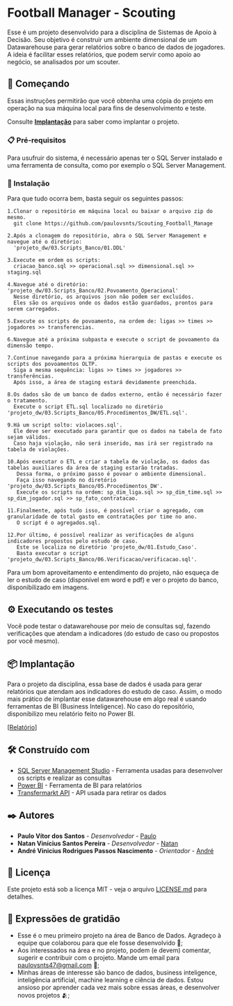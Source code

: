 # Football Manager - Scouting

Esse é um projeto desenvolvido para a disciplina de Sistemas de Apoio à Decisão. Seu objetivo é construir um ambiente dimensional de um Datawarehouse para gerar relatórios sobre o banco de dados de jogadores. A ideia é facilitar esses relatórios, que podem servir como apoio ao negócio, se analisados por um scouter.

## 🚀 Começando

Essas instruções permitirão que você obtenha uma cópia do projeto em operação na sua máquina local para fins de desenvolvimento e teste.

Consulte **[Implantação](#-implanta%C3%A7%C3%A3o)** para saber como implantar o projeto.

### 📋 Pré-requisitos

Para usufruir do sistema, é necessário apenas ter o SQL Server instalado e uma ferramenta de consulta, como por exemplo o SQL Server Management.


### 🔧 Instalação

Para que tudo ocorra bem, basta seguir os seguintes passos:

```
1.Clonar o repositório em máquina local ou baixar o arquivo zip do mesmo.
  git clone https://github.com/paulovsnts/Scouting_Football_Manage
```

```
2.Após a clonagem do repositório, abra o SQL Server Management e navegue até o diretório:
  'projeto_dw/03.Scripts_Banco/01.DDL'
```

```
3.Execute em ordem os scripts:
  criacao_banco.sql >> operacional.sql >> dimensional.sql >> staging.sql
```

```
4.Navegue até o diretório: 'projeto_dw/03.Scripts_Banco/02.Povoamento_Operacional'
  Nesse diretório, os arquivos json não podem ser excluídos.
  Eles são os arquivos onde os dados estão guardados, prontos para serem carregados.
```

```
5.Execute os scripts de povoamento, na ordem de: ligas >> times >> jogadores >> transferencias.
```

```
6.Navegue até a próxima subpasta e execute o script de povoamento da dimensão tempo.
```

```
7.Continue navegando para a próxima hierarquia de pastas e execute os scripts dos povoamentos OLTP.
  Siga a mesma sequência: ligas >> times >> jogadores >> transferências.
  Após isso, a área de staging estará devidamente preenchida.
```

```
8.Os dados são de um banco de dados externo, então é necessário fazer o tratamento.
  Execute o script ETL.sql localizado no diretório 'projeto_dw/03.Scripts_Banco/05.Procedimentos_DW/ETL.sql'.
```

```
9.Há um script solto: violacoes.sql'.
  Ele deve ser executado para garantir que os dados na tabela de fato sejam válidos.
  Caso haja violação, não será inserido, mas irá ser registrado na tabela de violações.
```

```
10.Após executar o ETL e criar a tabela de violação, os dados das tabelas auxiliares da área de staging estarão tratadas.
   Dessa forma, o próximo passo é povoar o ambiente dimensional.
   Faça isso navegando no diretório 'projeto_dw/03.Scripts_Banco/05.Procedimentos_DW'.
   Execute os scripts na ordem: sp_dim_liga.sql >> sp_dim_time.sql >> sp_dim_jogador.sql >> sp_fato_contratacao. 
```

```
11.Finalmente, após tudo isso, é possível criar o agregado, com granularidade de total gasto em contratações por time no ano.
   O script é o agregados.sql.
```

```
12.Por último, é possível realizar as verificações de alguns indicadores propostos pelo estudo de caso.
   Este se localiza no diretório 'projeto_dw/01.Estudo_Caso'.
   Basta executar o script 'projeto_dw/03.Scripts_Banco/06.Verificacao/verificacao.sql'.
```

Para um bom aproveitamento e entendimento do projeto, não esqueça de ler o estudo de caso (disponível em word e pdf) e ver o projeto do banco, disponibilizado em imagens.

## ⚙️ Executando os testes

Você pode testar o datawarehouse por meio de consultas sql, fazendo verificações que atendam a indicadores (do estudo de caso ou propostos por você mesmo). 

## 📦 Implantação

Para o projeto da disciplina, essa base de dados é usada para gerar relatórios que atendam aos indicadores do estudo de caso. Assim, o modo mais prático de implantar esse datawarehouse em algo real é usando ferramentas de BI (Business Inteligence). No caso do repositório, disponibilizo meu relatório feito no Power BI.

[[Relatório](https://app.powerbi.com/view?r=eyJrIjoiYzMzZGU1ODQtYzc0MC00OWVhLTgzMDgtMTRmMTYzM2Y4MzFlIiwidCI6IjUwOWFhYjIzLTA1NzMtNGEyNC1hZjU4LTRkOWFkOTI0NDY3MyJ9)]

## 🛠️ Construído com

* [SQL Server Management Studio](https://learn.microsoft.com/pt-br/sql/ssms/download-sql-server-management-studio-ssms?view=sql-server-ver16) - Ferramenta usadas para desenvolver os scripts e realizar as consultas 
* [Power BI](https://powerbi.microsoft.com/pt-br/desktop/) - Ferramenta de BI para relatórios
* [Transfermarkt API](https://github.com/felipeall/transfermarkt-api) - API usada para retirar os dados 

## ✒️ Autores

* **Paulo Vítor dos Santos** - *Desenvolvedor* - [Paulo](https://github.com/paulovsnts)
* **Natan Vinícius Santos Pereira** - *Desenvolvedor* - [Natan](https://github.com/NatanVini7)
* **André Vinicius Rodrigues Passos Nascimento** - *Orientador* - [André](https://github.com/andreviniciusnascimento)

## 📄 Licença

Este projeto está sob a licença MIT - veja o arquivo [LICENSE.md](https://github.com/paulovsnts/Scouting_Football_Manager/blob/main/LICENSE) para detalhes.

## 🎁 Expressões de gratidão

* Esse é o meu primeiro projeto na área de Banco de Dados. Agradeço à equipe que colaborou para que ele fosse desenvolvido 📢;
* Aos interessados na área e no projeto, podem (e devem) comentar, sugerir e contribuir com o projeto. Mande um email para paulovsnts47@gmail.com 🍺;
* Minhas áreas de interesse são banco de dados, business inteligence, inteligência artificial, machine learning e ciência de dados. Estou ansioso por aprender cada vez mais sobre essas áreas, e desenvolver novos projetos 🫂;
